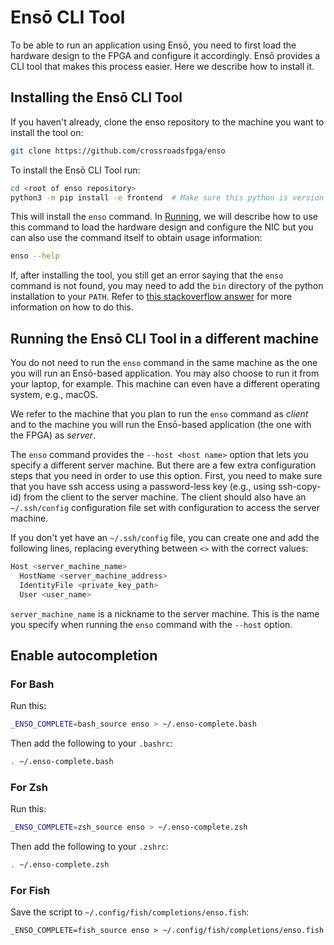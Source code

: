 # Ensō CLI Tool

To be able to run an application using Ensō, you need to first load the hardware design to the FPGA and configure it accordingly. Ensō provides a CLI tool that makes this process easier. Here we describe how to install it.

## Installing the Ensō CLI Tool

If you haven't already, clone the enso repository to the machine you want to install the tool on:
```bash
git clone https://github.com/crossroadsfpga/enso
```

To install the Ensō CLI Tool run:
```bash
cd <root of enso repository>
python3 -m pip install -e frontend  # Make sure this python is version >=3.9.
```

This will install the `enso` command. In [Running](running.md), we will describe how to use this command to load the hardware design and configure the NIC but you can also use the command itself to obtain usage information:
```bash
enso --help
```

If, after installing the tool, you still get an error saying that the `enso` command is not found, you may need to add the `bin` directory of the python installation to your `PATH`. Refer to [this stackoverflow answer](https://stackoverflow.com/a/62151306/2027390) for more information on how to do this.


## Running the Ensō CLI Tool in a different machine

You do not need to run the `enso` command in the same machine as the one you will run an Ensō-based application. You may also choose to run it from your laptop, for example. This machine can even have a different operating system, e.g., macOS.

We refer to the machine that you plan to run the `enso` command as *client* and to the machine you will run the Ensō-based application (the one with the FPGA) as *server*.

The `enso` command provides the `--host <host name>` option that lets you specify a different server machine. But there are a few extra configuration steps that you need in order to use this option. First, you need to make sure that you have ssh access using a password-less key (e.g., using ssh-copy-id) from the client to the server machine. The client should also have an `~/.ssh/config` configuration file set with configuration to access the server machine.

If you don't yet have an `~/.ssh/config` file, you can create one and add the following lines, replacing everything between `<>` with the correct values:
```bash
Host <server_machine_name>
  HostName <server_machine_address>
  IdentityFile <private_key_path>
  User <user_name>
```

`server_machine_name` is a nickname to the server machine. This is the name you specify when running the `enso` command with the `--host` option.


## Enable autocompletion

### For Bash
Run this:
```bash
_ENSO_COMPLETE=bash_source enso > ~/.enso-complete.bash
```

Then add the following to your `.bashrc`:
```bash
. ~/.enso-complete.bash
```

### For Zsh
Run this:
```zsh
_ENSO_COMPLETE=zsh_source enso > ~/.enso-complete.zsh
```

Then add the following to your `.zshrc`:
```zsh
. ~/.enso-complete.zsh
```

### For Fish
Save the script to `~/.config/fish/completions/enso.fish`:
```fish
_ENSO_COMPLETE=fish_source enso > ~/.config/fish/completions/enso.fish
```
